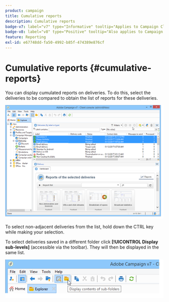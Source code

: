 ```yaml
---
product: campaign
title: Cumulative reports
description: Cumulative reports
badge-v7: label="v7" type="Informative" tooltip="Applies to Campaign Classic v7"
badge-v8: label="v8" type="Positive" tooltip="Also applies to Campaign v8"
feature: Reporting
exl-id: e67748dd-fa50-4992-b85f-474389e876cf
---
```

# Cumulative reports {#cumulative-reports}

 

You can display cumulated reports on deliveries. To do this, select the deliveries to be compared to obtain the list of reports for these deliveries.

![](assets/s_ncs_user_report_compare_tab.png)

To select non-adjacent deliveries from the list, hold down the CTRL key while making your selection.

To select deliveries saved in a different folder click **[!UICONTROL Display sub-levels]** (accessible via the toolbar). They will then be displayed in the same list.

![](assets/s_ncs_user_display_children_icon.png)
